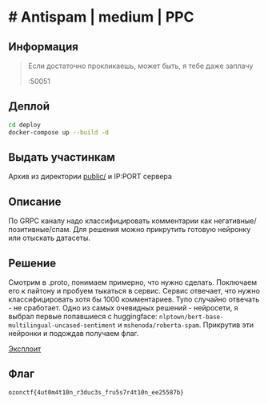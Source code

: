 # # Antispam | medium | PPC

## Информация

> Если достаточно прокликаешь, может быть, я тебе даже заплачу
>
> <ip>:50051

## Деплой

```sh
cd deploy
docker-compose up --build -d
```

## Выдать участинкам

Архив из директории [public/](public/) и IP:PORT сервера

## Описание

По GRPC каналу надо классифицировать комментарии как негативные/позитивные/спам. Для решения можно прикрутить готовую нейронку или отыскать датасеты.

## Решение

Смотрим в .proto, понимаем примерно, что нужно сделать. Поключаем его к пайтону и пробуем тыкаться в сервис. Сервис отвечает, что нужно классифицировать хотя бы 1000 комментариев.
Тупо случайно отвечать - не сработает. Одно из самых очевидных решений - нейросети, я выбрал первые попавшиеся с huggingface:
`nlptown/bert-base-multilingual-uncased-sentiment` и `mshenoda/roberta-spam`.
Прикрутив эти нейронки и подождав получаем флаг.

[Эксплоит](solve/solve.py)

## Флаг

`ozonctf{4ut0m4t10n_r3duc3s_fru5s7r4t10n_ee25587b}`

